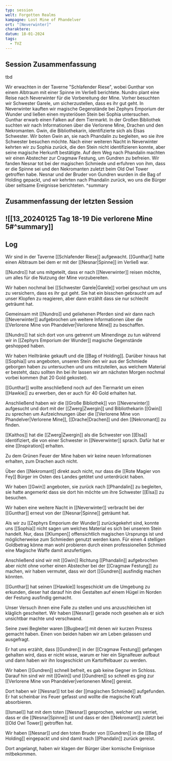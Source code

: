 ```yaml
---
typ: session
welt: Forgotten Realms
kampagne: Lost Mine of Phandelver
ort: "[Neverwinter]"
charaktere: 
datum: 18-01-2024
tags:
  - TVZ
---
```

## Session Zusammenfassung
tbd

Wir erwachten in der Taverne "Schlafender Riese", wobei Gunthar von einem Albtraum mit einer Spinne im Verließ berichtete. Nundro plant eine Reise nach Neverwinter für die Vorbereitung der Mine. Vorher besuchten wir Schwester Garele, um sicherzustellen, dass es ihr gut geht. In Neverwinter kauften wir magische Gegenstände bei Zephyrs Emporium der Wunder und ließen einen mysteriösen Stein bei Sophia untersuchen. Gunthar erwarb einen Falken auf dem Tiermarkt. In der Großen Bibliothek suchten wir nach Informationen über die Verlorene Mine, Drachen und den Nekromanten. Gwin, die Bibliothekarin, identifizierte sich als Elsas Schwester. Wir boten Gwin an, sie nach Phandalin zu begleiten, wo sie ihre Schwester besuchen möchte. Nach einer weiteren Nacht in Neverwinter kehrten wir zu Sophia zurück, die den Stein nicht identifizieren konnte, aber seine magische Herkunft bestätigte. Auf dem Weg nach Phandalin machten wir einen Abstecher zur Cragmaw Festung, um Gundren zu befreien. Wir fanden Nesnar tot bei der magischen Schmiede und erfuhren von ihm, dass er die Spinne sei und den Nekromanten zuletzt beim Old Owl Tower getroffen habe. Nesnar und der Bruder von Gundren wurden in die Bag of Holding gepackt, und wir kehrten nach Phandalin zurück, wo uns die Bürger über seltsame Ereignisse berichteten.
^summary

## Zusammenfassung der letzten Session

![[13_20240125 Tag 18-19 Die verlorene Mine 5#^summary]]
---

## Log


Wir sind in der Taverne [[Schlafender Riese]] aufgewacht. [[Gunthar]] hatte einen Albtraum bei dem er mit der [[Nesnar|Spinne]] im Verließ war.

[[Nundro]] hat uns mitgeteilt, dass er nach [[Neverwinter]] reisen möchte, um alles für die Nutzung der Mine vorzubereiten.

Wir haben nochmal bei [[Schwester Garele|Garele]] vorbei geschaut um uns zu versichern, dass es ihr gut geht. Sie hat ein bisschen gebraucht um auf unser Klopfen zu reagieren, aber dann erzählt dass sie nur schlecht geträumt hat.

Gemeinsam mit [[Nundro]] und geliehenen Pferden sind wir dann nach [[Neverwinter]] aufgebrochen um weitere Informationen über die [[Verlorene Mine von Phandelver|Verlorene Mine]] zu beschaffen.

[[Nundro]] hat sich dort von uns getrennt um Minendinge zu tun während wir in [[Zephyrs Emporium der Wunder]] magische Gegenstände geshopped haben.

Wir haben Heiltränke gekauft und die [[Bag of Holding]]. Darüber hinaus hat [[Sophia]] uns angeboten, unseren Stein den wir aus der Schmiede geborgen haben zu untersuchen und uns mitzuteilen, aus welchem Material er besteht, dazu sollten ihn bei ihr lassen wir am nächsten Morgen nochmal vorbei kommen (hat 20 Gold gekostet).

[[Gunthar]] wollte anschließend noch auf den Tiermarkt um einen [[Hawkie]] zu erwerben, den er auch für 40 Gold erhalten hat.

Anschließend haben wir die [[Große Bibliothek]] von [[Neverwinter]] aufgesucht und dort mit der [[Zwerg|Zwergin]] und Bibliothekarin [[Gwin]] zu sprechen um Aufzeichnungen über die [[Verlorene Mine von Phandelver|Verlorene Mine]], [[Drache|Drachen]] und den [[Nekromant]] zu finden.

[[Kaithos]] hat die [[Zwerg|Zwergin]] als die Schwester von [[Elsa]] identifiziert, die von einer Schwester in [[Neverwinter]] sprach. Dafür hat er eine [[Inspiration]] erhalten.

Zu dem Grünen Feuer der Mine haben wir keine neuen Informationen erhalten, zum Drachen auch nicht.

Über den [[Nekromant]] direkt auch nicht, nur dass die [[Rote Magier von Fey]] Bürger im Osten des Landes getötet und unterdrückt haben.

Wir haben [[Gwin]] angeboten, sie zurück nach [[Phandalin]] zu begleiten, sie hatte angemerkt dass sie dort hin möchte um ihre Schwester [[Elsa]] zu besuchen.

Wir haben eine weitere Nacht in [[Neverwinter]] verbracht bei der [[Gunthar]] erneut von der [[Nesnar|Spinne]] geträumt hat.

Als wir zu [[Zephyrs Emporium der Wunder]] zurückgekehrt sind, konnte uns [[Sophia]] nicht sagen um welches Material es sich bei unserem Stein handelt. Nur, dass [[Klumpen]] offensichtlich magischen Ursprungs ist und möglicherweise zum Schmieden genutzt werden kann. Für einen 4 stelligen Goldbetrag könne man wohl probieren durch einen professionellen Schmied eine Magische Waffe damit anzufertigen.

Anschließend sind wir mit [[Gwin]] Richtung [[Phandalin]] aufgebrochen aber nicht ohne vorher einen Abstecher bei der [[Cragmaw Festung]] zu machen, wir haben vermutet, dass wir dort [[Gundren]] ausfindig machen könnten.

[[Gunthar]] hat seinen [[Hawkie]] losgeschickt um die Umgebung zu erkunden, dieser hat darauf hin drei Gestalten auf einem Hügel im Norden der Festung ausfindig gemacht.

Unser Versuch ihnen eine Falle zu stellen und uns anzuschleichen ist kläglich gescheitert. Wir haben [[Nesnar]] gerade noch gesehen als er sich unsichtbar machte und verschwand.

Seine zwei Begleiter waren [[Bugbear]] mit denen wir kurzen Prozess gemacht haben. Einen von beiden haben wir am Leben gelassen und ausgefragt.

Er hat uns erzählt, dass [[Gundren]] in der [[Cragmaw Festung]] gefangen gehalten wird, dass er nicht wisse, warum er hier ein Signalfeuer aufbaut und dann haben wir ihn losgeschickt um Kartoffelbauer zu werden.

Wir haben [[Gundren]] schnell befreit, es gab keine Gegner im Schloss. Darauf hin sind wir mit [[Gwin]] und [[Gundren]] so schnell es ging zur [[Verlorene Mine von Phandelver|verlonenen Mine]] gereist.

Dort haben wir [[Nesnar]] tot bei der [[magischen Schmiede]] aufgefunden. Er hat scheinbar ins Feuer gefasst und wollte die magische Kraft absorbieren.

[[Ismael]] hat mit dem toten [[Nesnar]] gesprochen, welcher uns verriet, dass er die [[Nesnar|Spinne]] ist und dass er den [[Nekromant]] zuletzt bei [[Old Owl Tower]] getroffen hat.

Wir haben [[Nesnar]] und den toten Bruder von [[Gundren]] in die [[Bag of Holding]] eingepackt und sind damit nach [[Phandalin]] zurück gereist.

Dort angelangt, haben wir klagen der Bürger über komische Ereignisse mitbekommen.